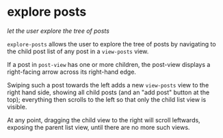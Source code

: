 # explore posts
*let the user explore the tree of posts*

`explore-posts` allows the user to explore the tree of posts by navigating to the child post list of any post in a `view-posts` view.

If a post in `post-view` has one or more children, the post-view displays a right-facing arrow across its right-hand edge.

Swiping such a post towards the left adds a new `view-posts` view to the right hand side, showing all child posts (and an "add post" button at the top); everything then scrolls to the left so that only the child list view is visible.

At any point, dragging the child view to the right will scroll leftwards, exposing the parent list view, until there are no more such views.